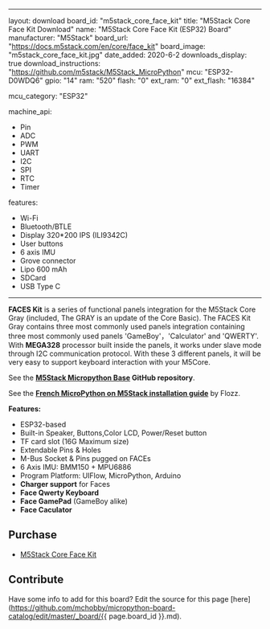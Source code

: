
---
layout: download
board_id: "m5stack_core_face_kit"
title: "M5Stack Core Face Kit Download"
name: "M5Stack Core Face Kit (ESP32) Board"
manufacturer: "M5Stack"
board_url: "https://docs.m5stack.com/en/core/face_kit"
board_image: "m5stack_core_face_kit.jpg"
date_added: 2020-6-2
downloads_display: true
download_instructions: "https://github.com/m5stack/M5Stack_MicroPython"
mcu: "ESP32-D0WDQ6"
gpio: "14"
ram: "520"
flash: "0"
ext_ram: "0"
ext_flash: "16384"

mcu_category: "ESP32"

machine_api:
  - Pin
  - ADC
  - PWM
  - UART
  - I2C
  - SPI
  - RTC
  - Timer

features:
  - Wi-Fi
  - Bluetooth/BTLE
  - Display 320*200 IPS (ILI9342C)
  - User buttons
  - 6 axis IMU
  - Grove connector
  - Lipo 600 mAh
  - SDCard
  - USB Type C
---
**FACES Kit** is a series of functional panels integration for the M5Stack Core Gray (included, The GRAY is an update of the Core Basic). The FACES Kit Gray contains three most commonly used panels integration containing three most commonly used panels 'GameBoy'，'Calculator' and 'QWERTY'. With **MEGA328** processor built inside the panels, it works under slave mode through I2C communication protocol. With these 3 different panels, it will be very easy to support keyboard interaction with your M5Core.


See the __[M5Stack Micropython Base](https://github.com/m5stack/M5Stack_MicroPython) GitHub repository__.


See the __[French MicroPython on M5Stack installation guide](https://blog.flozz.fr/2019/07/15/micropython-sur-le-m5stack/)__ by Flozz. 


**Features:**
* ESP32-based
* Built-in Speaker, Buttons,Color LCD, Power/Reset button
* TF card slot (16G Maximum size)
* Extendable Pins & Holes
* M-Bus Socket & Pins pugged on FACEs
* 6 Axis IMU: BMM150 + MPU6886
* Program Platform: UIFlow, MicroPython, Arduino
* **Charger support** for Faces
* **Face Qwerty Keyboard**
* **Face GamePad** (GameBoy alike)
* **Face Caculator**


## Purchase
* [M5Stack Core Face Kit](https://docs.m5stack.com/en/core/face_kit)

## Contribute

Have some info to add for this board? Edit the source for this page [here](https://github.com/mchobby/micropython-board-catalog/edit/master/_board/{{ page.board_id }}.md).
